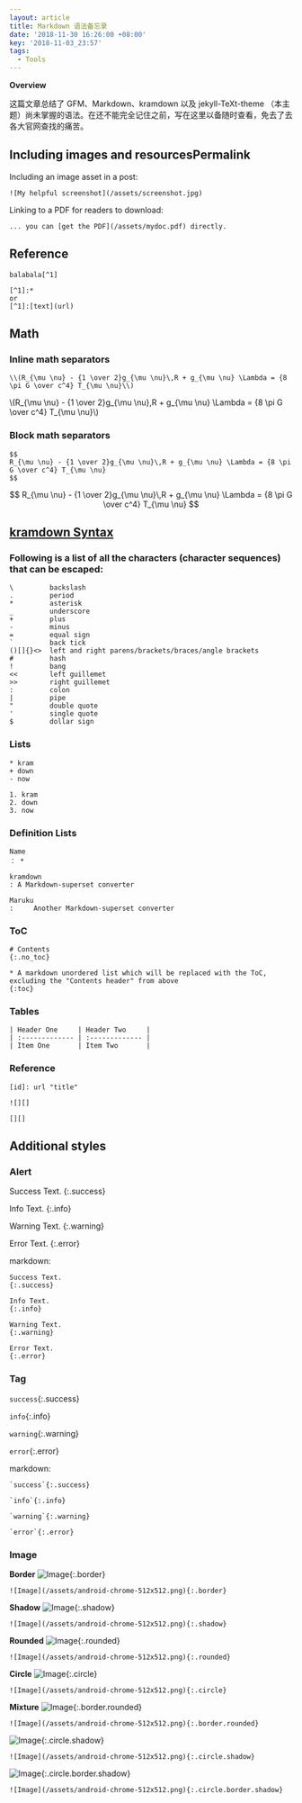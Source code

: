 ```yaml
---
layout: article
title: Markdown 语法备忘录
date: '2018-11-30 16:26:00 +08:00'
key: '2018-11-03_23:57'
tags:
  - Tools
---
```


**Overview**

这篇文章总结了 GFM、Markdown、kramdown 以及 jekyll-TeXt-theme （本主题）尚未掌握的语法。在还不能完全记住之前，写在这里以备随时查看，免去了去各大官网查找的痛苦。

<!--more-->

## Including images and resourcesPermalink

Including an image asset in a post:

  ```
  ![My helpful screenshot](/assets/screenshot.jpg)
  ```

Linking to a PDF for readers to download:

  ```
  ... you can [get the PDF](/assets/mydoc.pdf) directly.
  ```
## Reference

```
balabala[^1]

[^1]:*
or
[^1]:[text](url)
```

## Math

### Inline math separators

```
\\(R_{\mu \nu} - {1 \over 2}g_{\mu \nu}\,R + g_{\mu \nu} \Lambda = {8 \pi G \over c^4} T_{\mu \nu}\\)
```

\\(R_{\mu \nu} - {1 \over 2}g_{\mu \nu}\,R + g_{\mu \nu} \Lambda = {8 \pi G \over c^4} T_{\mu \nu}\\)

### Block math separators

```
$$
R_{\mu \nu} - {1 \over 2}g_{\mu \nu}\,R + g_{\mu \nu} \Lambda = {8 \pi G \over c^4} T_{\mu \nu}
$$
```

$$
R_{\mu \nu} - {1 \over 2}g_{\mu \nu}\,R + g_{\mu \nu} \Lambda = {8 \pi G \over c^4} T_{\mu \nu}
$$

## [kramdown Syntax](https://kramdown.gettalong.org/syntax.html)

### Following is a list of all the characters (character sequences) that can be escaped:

  ```
  \         backslash
  .         period
  *         asterisk
  _         underscore
  +         plus
  -         minus
  =         equal sign
  `         back tick
  ()[]{}<>  left and right parens/brackets/braces/angle brackets
  #         hash
  !         bang
  <<        left guillemet
  >>        right guillemet
  :         colon
  |         pipe
  "         double quote
  '         single quote
  $         dollar sign
  ```

### Lists

```
* kram
+ down
- now

1. kram
2. down
3. now
```


### Definition Lists

```
Name
： *

kramdown
: A Markdown-superset converter

Maruku
:     Another Markdown-superset converter
```

### ToC

```
# Contents
{:.no_toc}

* A markdown unordered list which will be replaced with the ToC, excluding the "Contents header" from above
{:toc}
```

### Tables

```
| Header One     | Header Two     |
| :------------- | :------------- |
| Item One       | Item Two       |
```

### Reference

```
[id]: url "title"
```

```
![][]
```

```
[][]
```

## Additional styles

### Alert

Success Text.
{:.success}

Info Text.
{:.info}

Warning Text.
{:.warning}

Error Text.
{:.error}

markdown:

```
Success Text.
{:.success}
```

```
Info Text.
{:.info}
```

```
Warning Text.
{:.warning}
```

```
Error Text.
{:.error}
```

### Tag

`success`{:.success}

`info`{:.info}

`warning`{:.warning}

`error`{:.error}

markdown:

```
`success`{:.success}
```

```
`info`{:.info}
```

```
`warning`{:.warning}
```

```
`error`{:.error}
```

### Image

**Border**
![Image](/assets/android-chrome-512x512.png){:.border}

```
![Image](/assets/android-chrome-512x512.png){:.border}
```

**Shadow**
![Image](/assets/android-chrome-512x512.png){:.shadow}

```
![Image](/assets/android-chrome-512x512.png){:.shadow}
```

**Rounded**
![Image](/assets/android-chrome-512x512.png){:.rounded}

```
![Image](/assets/android-chrome-512x512.png){:.rounded}
```

**Circle**
![Image](/assets/android-chrome-512x512.png){:.circle}

```
![Image](/assets/android-chrome-512x512.png){:.circle}
```

**Mixture**
![Image](/assets/android-chrome-512x512.png){:.border.rounded}

```
![Image](/assets/android-chrome-512x512.png){:.border.rounded}
```

![Image](/assets/android-chrome-512x512.png){:.circle.shadow}

```
![Image](/assets/android-chrome-512x512.png){:.circle.shadow}
```

![Image](/assets/android-chrome-512x512.png){:.circle.border.shadow}

```
![Image](/assets/android-chrome-512x512.png){:.circle.border.shadow}
```

